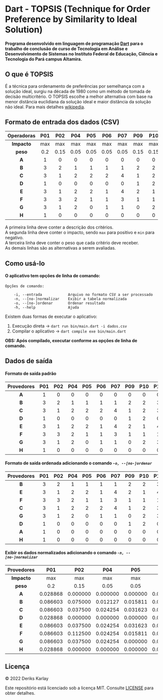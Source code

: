 # Dart - TOPSIS (Technique for Order Preference by Similarity to Ideal Solution)

#### Programa desenvolvido em linguagem de programação [Dart](https://dart.dev/) para o trabalho de conclusão de curso de Tecnologia em Análise e Desenvolvimento de Sistemas no Instituto Federal de Educação, Ciência e Tecnologia do Pará campus Altamira.

## O que é TOPSIS
É a técnica para ordenamento de preferências por semelhança com a solução ideal, surgiu na década de 1980 como um método de tomada de decisão multicritério.
O TOPSIS escolhe a melhor alternativa com base na menor distância euclidiana da solução ideal e maior distância da solução não ideal. Para mais detalhes [wikipedia](https://en.wikipedia.org/wiki/TOPSIS).

## Formato de entrada dos dados (CSV)
| Operadoras | P01 | P02  | P04  | P05  | P06  | P07  | P09  | P10  | P11  |
| :--------: | :-: | :--: | :--: | :--: | :--: | :--: | :--: | :--: | :--: |
| **Impacto**| max | max  | max  | max  | max  | max  | max  | max  | max  |
| **peso**   | 0.2 | 0.15 | 0.05 | 0.05 | 0.05 | 0.05 | 0.15 | 0.15 | 0.15 |
| **A**      |  1  |   0  |   0  |   0  |   0  |   0  |   0  |   0  |   0  |
| **B**      |  3  |   2  |   1  |   1  |   1  |   1  |   2  |   2  |   3  |
| **C**      |  3  |   1  |   2  |   2  |   2  |   4  |   1  |   2  |   3  |
| **D**      |  1  |   0  |   0  |   0  |   0  |   0  |   1  |   2  |   0  |
| **E**      |  3  |   1  |   2  |   2  |   1  |   4  |   2  |   1  |   4  |
| **F**      |  3  |   3  |   2  |   1  |   1  |   3  |   1  |   1  |   1  |
| **G**      |  3  |   1  |   2  |   0  |   1  |   1  |   0  |   2  |   3  |
| **H**      |  1  |   0  |   0  |   0  |   0  |   0  |   0  |   0  |   0  |

A primeira linha deve conter a descrição dos critérios.<br>
A segunda linha deve conter o impacto, sendo `max` para positivo e `min` para negativo.<br>
A terceira linha deve conter o peso que cada critério deve receber.<br>
As demais linhas são as alternativas a serem avaliadas.

## Como usá-lo
#### O aplicativo tem opções de linha de comando:
```Shell
Opções de comando:

    -i, --entrada            Arquivo no formato CSV a ser processado
    -n, --[no-]normalizar    Exibir a tabela normalizada
    -o, --[no-]ordenar       Ordenar resultado
    -h, --help               Ajuda
```
Existem duas formas de executar o aplicativo:
1. Execução direta -> `dart run bin/main.dart -i dados.csv`
2. Compilar o aplicativo -> `dart compile exe bin/main.dart`

**OBS: Após compilado, executar conforme as opções de linha de comando.**

## Dados de saída

#### Formato de saída padrão

| Provedores | P01 | P02 | P04 | P05 | P06 | P07 | P09 | P10 | P11 | [+]Distance | [-]Distance |    Score | Ranking |
|:----------:|:---:|:---:|:---:|:---:|:---:|:---:|:---:|:---:|:---:|:-----------:|------------:|---------:|:-------:|
| **A**      |   1 |   0 |   0 |   0 |   0 |   0 |   0 |   0 |   0 |    0.202785 |         0.0 |      0.0 |   **7** |
| **B**      |   3 |   2 |   1 |   1 |   1 |   1 |   2 |   2 |   3 |    0.056129 |    0.165862 | 0.747157 |   **1** |
| **C**      |   3 |   1 |   2 |   2 |   2 |   4 |   1 |   2 |   3 |    0.090453 |    0.141971 | 0.610827 |   **4** |
| **D**      |   1 |   0 |   0 |   0 |   0 |   0 |   1 |   2 |   0 |    0.173163 |    0.083937 | 0.326477 |   **6** |
| **E**      |   3 |   1 |   2 |   2 |   1 |   4 |   2 |   1 |   4 |    0.084779 |    0.158695 | 0.651794 |   **2** |
| **F**      |   3 |   3 |   2 |   1 |   1 |   3 |   1 |   1 |   1 |    0.092295 |    0.146528 | 0.613542 |   **3** |
| **G**      |   3 |   1 |   2 |   0 |   1 |   1 |   0 |   2 |   3 |    0.127098 |    0.123696 | 0.493218 |   **5** |
| **H**      |   1 |   0 |   0 |   0 |   0 |   0 |   0 |   0 |   0 |    0.202785 |         0.0 |      0.0 |   **8** |

#### Formato de saída ordenada adicionando o comando *`-o, --[no-]ordenar`*

| Provedores | P01 | P02 | P04 | P05 | P06 | P07 | P09 | P10 | P11 | [+]Distance | [-]Distance |    Score | Ranking |
|:----------:|:---:|:---:|:---:|:---:|:---:|:---:|:---:|:---:|:---:|:-----------:|------------:|---------:|:-------:|
| **B**      |   3 |   2 |   1 |   1 |   1 |   1 |   2 |   2 |   3 |    0.056129 |    0.165862 | 0.747157 |   **1** |
| **E**      |   3 |   1 |   2 |   2 |   1 |   4 |   2 |   1 |   4 |    0.084779 |    0.158695 | 0.651794 |   **2** |
| **F**      |   3 |   3 |   2 |   1 |   1 |   3 |   1 |   1 |   1 |    0.092295 |    0.146528 | 0.613542 |   **3** |
| **C**      |   3 |   1 |   2 |   2 |   2 |   4 |   1 |   2 |   3 |    0.090453 |    0.141971 | 0.610827 |   **4** |
| **G**      |   3 |   1 |   2 |   0 |   1 |   1 |   0 |   2 |   3 |    0.127098 |    0.123696 | 0.493218 |   **5** |
| **D**      |   1 |   0 |   0 |   0 |   0 |   0 |   1 |   2 |   0 |    0.173163 |    0.083937 | 0.326477 |   **6** |
| **A**      |   1 |   0 |   0 |   0 |   0 |   0 |   0 |   0 |   0 |    0.202785 |         0.0 |      0.0 |   **7** |
| **H**      |   1 |   0 |   0 |   0 |   0 |   0 |   0 |   0 |   0 |    0.202785 |         0.0 |      0.0 |   **8** |

#### Exibir os dados normalizados adicionando o comando *`-n, --[no-]normalizar`*

| Provedores | P01      | P02      | P04      | P05      | P06      | P07      | P09      | P10      | P11      |
|:----------:|:--------:|:--------:|:--------:|:--------:|:--------:|:--------:|:--------:|:--------:|:--------:|
| **Impacto**| max      | max      | max      | max      | max      | max      | max      | max      | max      |
| **peso**   | 0.2      | 0.15     | 0.05     | 0.05     | 0.05     | 0.05     | 0.15     | 0.15     | 0.15     |
| **A**      | 0.028868 | 0.000000 | 0.000000 | 0.000000 | 0.000000 | 0.000000 | 0.000000 | 0.000000 | 0.000000 |
| **B**      | 0.086603 | 0.075000 | 0.012127 | 0.015811 | 0.017678 | 0.007625 | 0.090453 | 0.070711 | 0.067840 |
| **C**      | 0.086603 | 0.037500 | 0.024254 | 0.031623 | 0.035355 | 0.030500 | 0.045227 | 0.070711 | 0.067840 |
| **D**      | 0.028868 | 0.000000 | 0.000000 | 0.000000 | 0.000000 | 0.000000 | 0.045227 | 0.070711 | 0.000000 |
| **E**      | 0.086603 | 0.037500 | 0.024254 | 0.031623 | 0.017678 | 0.030500 | 0.090453 | 0.035355 | 0.090453 |
| **F**      | 0.086603 | 0.112500 | 0.024254 | 0.015811 | 0.017678 | 0.022875 | 0.045227 | 0.035355 | 0.022613 |
| **G**      | 0.086603 | 0.037500 | 0.024254 | 0.000000 | 0.017678 | 0.007625 | 0.000000 | 0.070711 | 0.067840 |
| **H**      | 0.028868 | 0.000000 | 0.000000 | 0.000000 | 0.000000 | 0.000000 | 0.000000 | 0.000000 | 0.000000 |

## Licença
© 2022 Deriks Karlay

Este repositório está licenciado sob a licença MIT. Consulte [LICENSE](LICENSE.md) para obter detalhes.